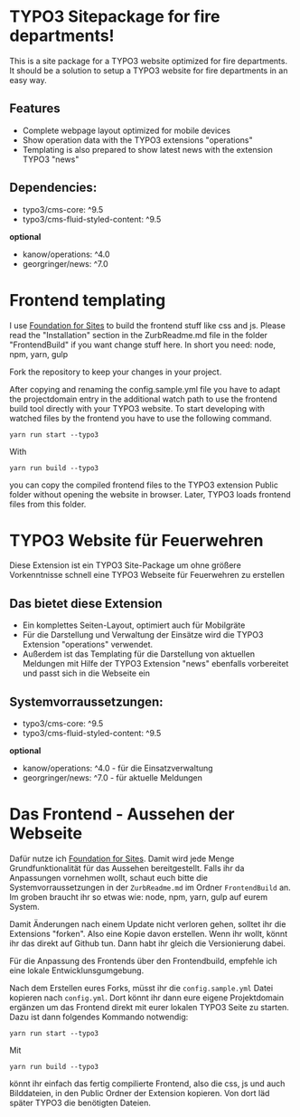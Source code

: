# TYPO3 Sitepackage for fire departments!

This is a site package for a TYPO3 website optimized for fire departments. It should be a solution to setup a TYPO3 website for fire departments in an easy way.

## Features

* Complete webpage layout optimized for mobile devices
* Show operation data with the TYPO3 extensions "operations"
* Templating is also prepared to show latest news with the extension TYPO3 "news"

## Dependencies:

* typo3/cms-core: ^9.5
* typo3/cms-fluid-styled-content: ^9.5

**optional**

* kanow/operations: ^4.0
* georgringer/news: ^7.0

# Frontend templating

I use [Foundation for Sites](http://foundation.zurb.com/sites) to build the frontend stuff like css and js. Please read the "Installation" section in the ZurbReadme.md file in the folder "FrontendBuild" if you want change stuff here. In short you need: node, npm, yarn, gulp

Fork the repository to keep your changes in your project.

After copying and renaming the config.sample.yml file you have to adapt the projectdomain entry in the additional watch path to use the frontend build tool directly with your TYPO3 website. To start developing with watched files by the frontend you have to use the following command.

    yarn run start --typo3

With

    yarn run build --typo3

you can copy the compiled frontend files to the TYPO3 extension Public folder without opening the website in browser. Later, TYPO3 loads frontend files from this folder.

# TYPO3 Website für Feuerwehren

Diese Extension ist ein TYPO3 Site-Package um ohne größere Vorkenntnisse schnell eine TYPO3 Webseite für Feuerwehren zu erstellen

## Das bietet diese Extension

* Ein komplettes Seiten-Layout, optimiert auch für Mobilgräte
* Für die Darstellung und Verwaltung der Einsätze wird die TYPO3 Extension "operations" verwendet.
* Außerdem ist das Templating für die Darstellung von aktuellen Meldungen mit Hilfe der TYPO3 Extension "news" ebenfalls vorbereitet und passt sich in die Webseite ein

## Systemvorraussetzungen:

* typo3/cms-core: ^9.5
* typo3/cms-fluid-styled-content: ^9.5

**optional**

* kanow/operations: ^4.0 - für die Einsatzverwaltung
* georgringer/news: ^7.0 - für aktuelle Meldungen

# Das Frontend - Aussehen der Webseite

Dafür nutze ich [Foundation for Sites](http://foundation.zurb.com/sites). Damit wird jede Menge Grundfunktionalität für das Aussehen bereitgestellt. Falls ihr da Anpassungen vornehmen wollt, schaut euch bitte die Systemvorraussetzungen in der `ZurbReadme.md` im Ordner `FrontendBuild` an. Im groben braucht ihr so etwas wie: node, npm, yarn, gulp auf eurem System.

Damit Änderungen nach einem Update nicht verloren gehen, solltet ihr die Extensions "forken". Also eine Kopie davon erstellen. Wenn ihr wollt, könnt ihr das direkt auf Github tun. Dann habt ihr gleich die Versionierung dabei.

Für die Anpassung des Frontends über den Frontendbuild, empfehle ich eine lokale Entwicklunsgumgebung.

Nach dem Erstellen eures Forks, müsst ihr die `config.sample.yml` Datei kopieren nach `config.yml`. Dort könnt ihr dann eure eigene Projektdomain ergänzen um das Frontend direkt mit eurer lokalen TYPO3 Seite zu starten. Dazu ist dann folgendes Kommando notwendig:

    yarn run start --typo3

Mit

    yarn run build --typo3

könnt ihr einfach das fertig compilierte Frontend, also die css, js und auch Bilddateien, in den Public Ordner der Extension kopieren. Von dort läd später  TYPO3 die benötigten Dateien.
